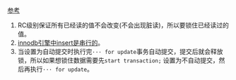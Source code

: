 [参考](https://www.aneasystone.com/)      
1. RC级别保证所有已经读的值不会改变(不会出现脏读)，所以要锁住已经读过的值。
2. [innodb引擎中insert是串行的](https://stackoverflow.com/questions/32087233/how-does-mysql-handle-concurrent-inserts)。
3. 当设置为自动提交时执行完`··· for update`事务自动提交，提交后就会释放锁，所以如果想锁住数据需要先`start transaction;`
设置为不自动提交，然后再执行`··· for update`。
